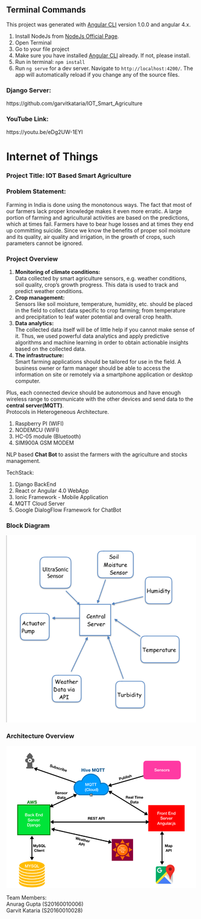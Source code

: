 
## Terminal Commands

This project was generated with [Angular CLI](https://github.com/angular/angular-cli) version 1.0.0 and angular 4.x.

1. Install NodeJs from [NodeJs Official Page](https://nodejs.org/en).
2. Open Terminal
3. Go to your file project
4. Make sure you have installed [Angular CLI](https://github.com/angular/angular-cli) already. If not, please install.
5. Run in terminal: ```npm install```
6. Run `ng serve` for a dev server. Navigate to `http://localhost:4200/`. The app will automatically reload if you change any of the source files.

<h3>Django Server:</h3> https://github.com/garvitkataria/IOT_Smart_Agriculture
<h3>YouTube Link:</h3> https://youtu.be/eDg2UW-1EYI

# Internet of Things 
### Project Title: IOT Based Smart Agriculture

### Problem Statement:
Farming in India is done using the monotonous ways. The fact that most of our farmers lack proper knowledge makes it even more erratic. A large portion of farming and agricultural activities are based on the predictions, which at times fail. Farmers have to bear huge losses and at times they end up committing suicide. Since we know the benefits of proper soil moisture and its quality, air quality and irrigation, in the growth of crops, such parameters cannot be ignored.

### Project Overview
1. <b>Monitoring of climate conditions:</b><br>
Data collected by smart agriculture sensors, e.g. weather conditions, soil quality, crop’s growth progress. This data is used to track and predict weather conditions.
2. <b>Crop management:</b><br>
Sensors like soil moisture, temperature, humidity, etc. should be placed in the field to collect data specific to crop farming; from temperature and precipitation to leaf water potential and overall crop health.
3. <b>Data analytics:</b><br>
The collected data itself will be of little help if you cannot make sense of it. Thus, we used powerful data analytics and apply predictive algorithms and machine learning in order to obtain actionable insights based on the collected data.
4. <b>The infrastructure:</b><br>
Smart farming applications should be tailored for use in the field. A business owner or farm manager should be able to access the information on site or remotely via a smartphone application or desktop computer.
 
Plus, each connected device should be autonomous and have enough wireless range to communicate with the other devices and send data to the <b>central server(MQTT)</b>.<br>
Protocols in Heterogeneous Architecture. 
<ol>
<li> Raspberry PI (WIFI)</li>
<li> NODEMCU (WIFI)</li>
<li> HC-05 module (Bluetooth)</li>
<li> SIM900A GSM MODEM</li>
</ol>

NLP based <b>Chat Bot</b> to assist the farmers with the agriculture and stocks management.

TechStack:
<ol>
<li> Django BackEnd</li>
<li> React or Angular 4.0 WebApp</li>
<li> Ionic Framework - Mobile Application</li>
<li> MQTT Cloud Server</li>
<li> Google DialogFlow Framework for ChatBot</li>
</ol>

### Block Diagram

![alt text](https://github.com/garvitkataria/IOT_Smart_Agriculture_Angular/blob/master/Screenshot%202018-12-17%20at%201.22.10%20AM.png)

### Architecture Overview

![alt text](https://github.com/garvitkataria/IOT_Smart_Agriculture_Angular/blob/master/Screenshot%202018-12-17%20at%201.22.41%20AM.png)


Team Members:<br>
Anurag Gupta (S20160010006)<br>
Garvit Kataria (S20160010028)
